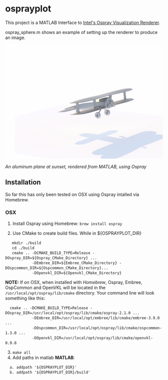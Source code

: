 # osprayplot
This project is a MATLAB Interface to [Intel's Ospray Visualization Renderer](https://www.ospray.org). 

ospray_sphere.m shows an example of setting up the renderer to produce an image.

![Plane](./images/sunset_plane.jpg)

*An aluminum plane at sunset, rendered from MATLAB, using Ospray*

## Installation
So far this has only been tested on OSX using Ospray intalled via Homebrew.

### OSX
  1. Install Ospray using Homebrew: `brew install ospray`
  
  2. Use CMake to create build files. While in ${OSPRAYPLOT_DIR}

  ```
     mkdir ./build
     cd ./build
     cmake .. -DCMAKE_BUILD_TYPE=Release -DOspray_DIR=${Ospray_CMake_Directory} ...
              -DEmbree_DIR=${Embree_CMake_Directory} -DOspcommon_DIR=${Ospcommon_CMake_Directory}...
              -DOpenvkl_DIR=${Openvkl_CMake_Directory}
  ```
  **NOTE:** If on OSX, when installed with *Homebrew*, Ospray, Embree, OspCommon and OpenVKL will be located in the       `/usr/local/opt/ospray/lib/cmake` directory. Your command line will look something like this: 
  ```
    cmake .. -DCMAKE_BUILD_TYPE=Release -DOspray_DIR=/usr/local/opt/ospray/lib/cmake/ospray-2.1.0 ... 
              -DEmbree_DIR=/usr/local/opt/embree/lib/cmake/embree-3.9.0 ...
              -DOspcommon_DIR=/usr/local/opt/ospray/lib/cmake/ospcommon-1.3.0 ...
              -DOpenvkl_DIR=/usr/local/opt/ospray/lib/cmake/openvkl-0.9.0
  ```
    
  3. `make all`
  4. Add paths in matlab **MATLAB**:
  ```
    a. addpath '${OSPRAYPLOT_DIR}'
    b. addpath '${OSPRAYPLOT_DIR}/build'
  ```
